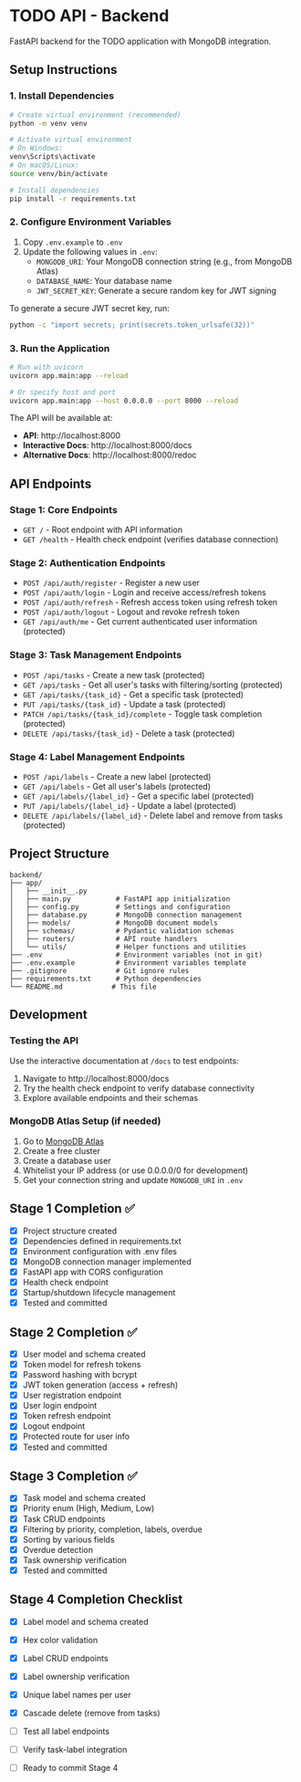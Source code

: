 # TODO API - Backend

FastAPI backend for the TODO application with MongoDB integration.

## Setup Instructions

### 1. Install Dependencies

```bash
# Create virtual environment (recommended)
python -m venv venv

# Activate virtual environment
# On Windows:
venv\Scripts\activate
# On macOS/Linux:
source venv/bin/activate

# Install dependencies
pip install -r requirements.txt
```

### 2. Configure Environment Variables

1. Copy `.env.example` to `.env`
2. Update the following values in `.env`:
   - `MONGODB_URI`: Your MongoDB connection string (e.g., from MongoDB Atlas)
   - `DATABASE_NAME`: Your database name
   - `JWT_SECRET_KEY`: Generate a secure random key for JWT signing

To generate a secure JWT secret key, run:
```bash
python -c "import secrets; print(secrets.token_urlsafe(32))"
```

### 3. Run the Application

```bash
# Run with uvicorn
uvicorn app.main:app --reload

# Or specify host and port
uvicorn app.main:app --host 0.0.0.0 --port 8000 --reload
```

The API will be available at:
- **API**: http://localhost:8000
- **Interactive Docs**: http://localhost:8000/docs
- **Alternative Docs**: http://localhost:8000/redoc

## API Endpoints

### Stage 1: Core Endpoints

- `GET /` - Root endpoint with API information
- `GET /health` - Health check endpoint (verifies database connection)

### Stage 2: Authentication Endpoints

- `POST /api/auth/register` - Register a new user
- `POST /api/auth/login` - Login and receive access/refresh tokens
- `POST /api/auth/refresh` - Refresh access token using refresh token
- `POST /api/auth/logout` - Logout and revoke refresh token
- `GET /api/auth/me` - Get current authenticated user information (protected)

### Stage 3: Task Management Endpoints

- `POST /api/tasks` - Create a new task (protected)
- `GET /api/tasks` - Get all user's tasks with filtering/sorting (protected)
- `GET /api/tasks/{task_id}` - Get a specific task (protected)
- `PUT /api/tasks/{task_id}` - Update a task (protected)
- `PATCH /api/tasks/{task_id}/complete` - Toggle task completion (protected)
- `DELETE /api/tasks/{task_id}` - Delete a task (protected)

### Stage 4: Label Management Endpoints

- `POST /api/labels` - Create a new label (protected)
- `GET /api/labels` - Get all user's labels (protected)
- `GET /api/labels/{label_id}` - Get a specific label (protected)
- `PUT /api/labels/{label_id}` - Update a label (protected)
- `DELETE /api/labels/{label_id}` - Delete label and remove from tasks (protected)

## Project Structure

```
backend/
├── app/
│   ├── __init__.py
│   ├── main.py           # FastAPI app initialization
│   ├── config.py         # Settings and configuration
│   ├── database.py       # MongoDB connection management
│   ├── models/           # MongoDB document models
│   ├── schemas/          # Pydantic validation schemas
│   ├── routers/          # API route handlers
│   └── utils/            # Helper functions and utilities
├── .env                  # Environment variables (not in git)
├── .env.example          # Environment variables template
├── .gitignore            # Git ignore rules
├── requirements.txt      # Python dependencies
└── README.md            # This file
```

## Development

### Testing the API

Use the interactive documentation at `/docs` to test endpoints:
1. Navigate to http://localhost:8000/docs
2. Try the health check endpoint to verify database connectivity
3. Explore available endpoints and their schemas

### MongoDB Atlas Setup (if needed)

1. Go to [MongoDB Atlas](https://www.mongodb.com/cloud/atlas)
2. Create a free cluster
3. Create a database user
4. Whitelist your IP address (or use 0.0.0.0/0 for development)
5. Get your connection string and update `MONGODB_URI` in `.env`

## Stage 1 Completion ✅

- [x] Project structure created
- [x] Dependencies defined in requirements.txt
- [x] Environment configuration with .env files
- [x] MongoDB connection manager implemented
- [x] FastAPI app with CORS configuration
- [x] Health check endpoint
- [x] Startup/shutdown lifecycle management
- [x] Tested and committed

## Stage 2 Completion ✅

- [x] User model and schema created
- [x] Token model for refresh tokens
- [x] Password hashing with bcrypt
- [x] JWT token generation (access + refresh)
- [x] User registration endpoint
- [x] User login endpoint
- [x] Token refresh endpoint
- [x] Logout endpoint
- [x] Protected route for user info
- [x] Tested and committed

## Stage 3 Completion ✅

- [x] Task model and schema created
- [x] Priority enum (High, Medium, Low)
- [x] Task CRUD endpoints
- [x] Filtering by priority, completion, labels, overdue
- [x] Sorting by various fields
- [x] Overdue detection
- [x] Task ownership verification
- [x] Tested and committed

## Stage 4 Completion Checklist

- [x] Label model and schema created
- [x] Hex color validation
- [x] Label CRUD endpoints
- [x] Label ownership verification
- [x] Unique label names per user
- [x] Cascade delete (remove from tasks)
- [ ] Test all label endpoints
- [ ] Verify task-label integration
- [ ] Ready to commit Stage 4

